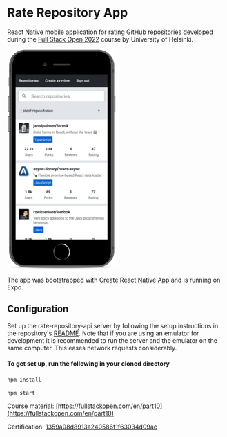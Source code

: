 # Rate Repository App

React Native mobile application for rating GitHub repositories developed during the [Full Stack Open 2022](https://fullstackopen.com/en) course by University of Helsinki.

<img src="./assets/app-demo.png" width="50%" />

The app was bootstrapped with [Create React Native App](https://github.com/react-community/create-react-native-app) and is running on Expo.

## Configuration

Set up the rate-repository-api server by following the setup instructions in the repository's [README](https://github.com/fullstack-hy2020/rate-repository-api/blob/master/README.md). Note that if you are using an emulator for development it is recommended to run the server and the emulator on the same computer. This eases network requests considerably.

#### To get set up, run the following in your cloned directory

`npm install`

`npm start`

Course material: [https://fullstackopen.com/en/part10](https://fullstackopen.com/en/part10)

Certification: [1359a08d8913a240586f1f63034d09ac](https://studies.cs.helsinki.fi/stats/api/certificate/fs-react-native-2020/en/1359a08d8913a240586f1f63034d09ac)